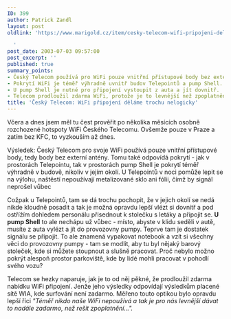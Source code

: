 ```yaml
---
ID: 399
author: Patrick Zandl
layout: post
oldlink: 'https://www.marigold.cz/item/cesky-telecom-wifi-pripojeni-delame-trochu-nelogicky

  '
post_date: 2003-07-03 09:57:00
post_excerpt: ''
published: true
summary_points:
- Český Telecom používá pro WiFi pouze vnitřní přístupové body bez externí antény.
- Pokrytí WiFi je téměř výhradně uvnitř budov Telepointů a pump Shell.
- U pump Shell je nutné pro připojení vystoupit z auta a jít dovnitř.
- Telecom prodloužil zdarma WiFi, protože je to levnější než zpoplatnění.
title: 'Český Telecom: WiFi připojení děláme trochu nelogicky'
---
```


<p>
Včera a dnes jsem měl tu čest prověřit po několika měsících osobně rozchozené hotspoty WiFi Českého Telecomu. Ovšemže pouze v Praze a zatím bez KFC, to vyzkouším až dnes. </p>

<p>
Výsledek: Český Telecom pro svoje WiFi používá pouze vnitřní přístupové body, tedy body bez externí antény. Tomu také odpovídá pokrytí - jak v prostorách Telepointu, tak v prostorách pump Shell je pokrytí téměř výhradně v budově, nikoliv v jejím okolí. U Telepointů v noci pomůže lepit se na výlohu, naštěstí nepoužívají metalizované sklo ani&#160;fólii, čímž by signál neprošel vůbec</p>

<p>
Cožpak u Telepointů, tam se dá trochu pochopit, že v jejich okolí se nedá nikde kloudně posadit a tak je možná opravdu lepší vlézt si dovnitř a pod ostřížím dohledem personálu přisednout k stolečku s letáky a připojit se. <STRONG>U pump Shell</STRONG> to ale nechápu už vůbec - místo, abyste v klidu seděli v autě, musíte z auta vylézt a jít do provozovny pumpy. Teprve tam je dostatek signálu se připojit. To ale znamená vypakovat notebook a vzít si všechny věci do provozovny pumpy - tam se modlit, aby tu byl nějaký barový stoleček, kde si můžete stoupnout a slušně pracovat. Proč nebylo možno pokrýt alespoň prostor parkoviště, kde by lidé mohli pracovat v pohodlí svého vozu?</p>

<p>
Telecom se hezky naparuje, jak je to od něj pěkné, že prodloužil zdarma nabídku WiFi připojení. Jenže jeho výsledky odpovídají výsledkům placené sítě WIA, kde surfování není zadarmo. Měřeno touto optikou bylo opravdu lepší říci <EM>"Téměř nikdo naše WiFi nepoužívá a tak je pro nás levnější dávat to nadále zadarmo, než rešit zpoplatnění...".</EM></p>